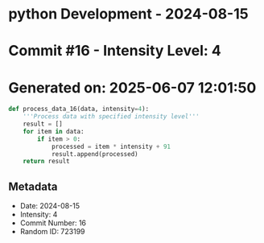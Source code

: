 ﻿# python Development - 2024-08-15
# Commit #16 - Intensity Level: 4
# Generated on: 2025-06-07 12:01:50
```python
def process_data_16(data, intensity=4):
    '''Process data with specified intensity level'''
    result = []
    for item in data:
        if item > 0:
            processed = item * intensity + 91
            result.append(processed)
    return result
```
## Metadata
- Date: 2024-08-15
- Intensity: 4
- Commit Number: 16
- Random ID: 723199
